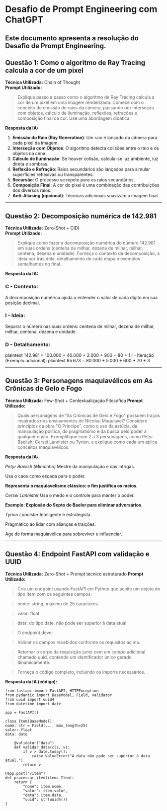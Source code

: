 # Desafio de Prompt Engineering com ChatGPT

Este documento apresenta a resolução do **Desafio de Prompt Engineering**.
---

## Questão 1: Como o algoritmo de Ray Tracing calcula a cor de um pixel

**Técnica Utilizada:** Chain of Thought  
**Prompt Utilizado:**

> Explique passo a passo como o algoritmo de Ray Tracing calcula a cor de um pixel em uma imagem renderizada. Comece com o conceito de emissão de raios da câmera, passando por interseção com objetos, cálculo de iluminação, reflexões, refrações e composição final da cor. Use uma abordagem didática.

**Resposta da IA:**

1. **Emissão do Raio (Ray Generation)**: Um raio é lançado da câmera para cada pixel da imagem.
2. **Interseção com Objetos**: O algoritmo detecta colisões entre o raio e os objetos na cena.
3. **Cálculo de Iluminação**: Se houver colisão, calcula-se luz ambiente, luz direta e sombras.
4. **Reflexão e Refração**: Raios secundários são lançados para simular superfícies reflexivas ou transparentes.
5. **Recursão**: O processo se repete para os raios secundários.
6. **Composição Final**: A cor do pixel é uma combinação das contribuições dos diversos raios.
7. **Anti-Aliasing (opcional)**: Técnicas adicionais suavizam a imagem final.

---

## Questão 2: Decomposição numérica de 142.981

**Técnica Utilizada:** Zero-Shot + CIDI  
**Prompt Utilizado:**

> Explique como fazer a decomposição numérica do número 142.981 em suas ordens (centena de milhar, dezena de milhar, milhar, centena, dezena e unidade). Forneça o contexto da decomposição, a ideia por trás dela, detalhamento de cada etapa e exemplos semelhantes no final.

**Resposta da IA:**

### C - Contexto:
A decomposição numérica ajuda a entender o valor de cada dígito em sua posição decimal.

### I - Ideia:
Separar o número nas suas ordens: centena de milhar, dezena de milhar, milhar, centena, dezena e unidade.

### D - Detalhamento:
plaintext
142.981 = 100.000 + 40.000 + 2.000 + 900 + 80 + 1
I - Iteração (Exemplo adicional):
plaintext
85.673 = 80.000 + 5.000 + 600 + 70 + 3

---

## Questão 3: Personagens maquiavélicos em As Crônicas de Gelo e Fogo

**Técnica Utilizada:** Few-Shot + Contextualização Filosófica 
**Prompt Utilizado:**

> Quais personagens de "As Crônicas de Gelo e Fogo" possuem traços inspirados nos ensinamentos de Nicolau Maquiavel? Considere princípios da obra "O Príncipe", como o uso da astúcia, da manipulação política, do pragmatismo e da busca pelo poder a qualquer custo. Exemplifique com 2 a 3 personagens, como Petyr Baelish, Cersei Lannister ou Tyrion, e explique como cada um aplica conceitos maquiavélicos.

**Resposta da IA:**

*Petyr Baelish (Mindinho)*
Mestre da manipulação e das intrigas.

Usa o caos como escada para o poder.

**Representa o maquiavelismo clássico: o fim justifica os meios.**

*Cersei Lannister*
Usa o medo e o controle para manter o poder.

**Exemplo: Explosão do Septo de Baelor para eliminar adversários.**

*Tyrion Lannister*
Inteligente e estrategista.

Pragmático ao lidar com alianças e traições.

Age de forma maquiavélica para sobreviver e influenciar.

---

## Questão 4: Endpoint FastAPI com validação e UUID

**Técnica Utilizada:** Zero-Shot + Prompt técnico estruturado 
**Prompt Utilizado:**

> Crie um endpoint usando FastAPI em Python que aceite um objeto do tipo Item com os seguintes campos:

> nome: string, máximo de 25 caracteres.

> valor: float

> data: do tipo date, não pode ser superior à data atual.

> O endpoint deve:

> Validar os campos recebidos conforme os requisitos acima.

> Retornar o corpo da requisição junto com um campo adicional chamado uuid, contendo um identificador único gerado dinamicamente.

> Forneça o código completo, incluindo os imports necessários.

**Resposta da IA (código):**


    from fastapi import FastAPI, HTTPException
    from pydantic import BaseModel, Field, validator
    from uuid import uuid4
    from datetime import date

    app = FastAPI()

    class Item(BaseModel):
    nome: str = Field(..., max_length=25)
    valor: float
    data: date

        @validator("data")
        def validar_data(cls, v):
            if v > date.today():
                raise ValueError("A data não pode ser superior à data atual.")
            return v

    @app.post("/item")
    def processar_item(item: Item):
        return {
            "nome": item.nome,
            "valor": item.valor,
            "data": item.data,
            "uuid": str(uuid4())
    }
